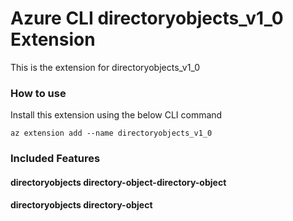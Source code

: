 # Azure CLI directoryobjects_v1_0 Extension #
This is the extension for directoryobjects_v1_0

### How to use ###
Install this extension using the below CLI command
```
az extension add --name directoryobjects_v1_0
```

### Included Features ###
#### directoryobjects directory-object-directory-object ####
#### directoryobjects directory-object ####